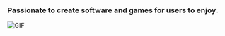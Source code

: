 ### Passionate to create software and games for users to enjoy.
<img align="left" alt="GIF" src="https://i.imgur.com/C4rY346.gif" />
